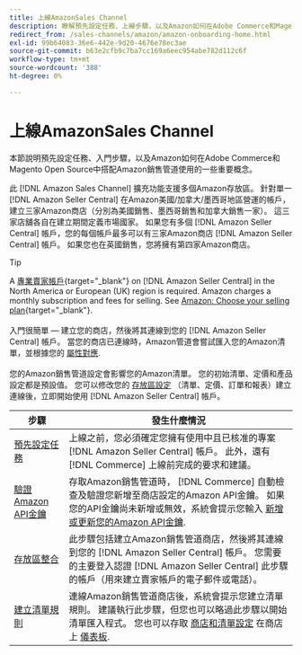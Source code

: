```yaml
---
title: 上線AmazonSales Channel
description: 瞭解預先設定任務、上線步驟，以及Amazon如何在Adobe Commerce和Magento Open Source中搭配AmazonSales Channel使用。
redirect_from: /sales-channels/amazon/amazon-onboarding-home.html
exl-id: 99b64083-36e6-442e-9d20-4676e78ec3ae
source-git-commit: b63e2cfb9c7ba7cc169a6eec954abe782d112c6f
workflow-type: tm+mt
source-wordcount: '388'
ht-degree: 0%

---
```


# 上線AmazonSales Channel

本節說明預先設定任務、入門步驟，以及Amazon如何在Adobe Commerce和Magento Open Source中搭配Amazon銷售管道使用的一些重要概念。

此 [!DNL Amazon Sales Channel] 擴充功能支援多個Amazon存放區。 針對單一 [!DNL Amazon Seller Central] 在Amazon美國/加拿大/墨西哥地區營運的帳戶，建立三家Amazon商店（分別為美國銷售、墨西哥銷售和加拿大銷售一家）。 這三家店舖各自在建立期間定義市場國家。 如果您有多個 [!DNL Amazon Seller Central] 帳戶，您的每個帳戶最多可以有三家Amazon商店 [!DNL Amazon Seller Central] 帳戶。 如果您也在英國銷售，您將擁有第四家Amazon商店。

>[!TIP]
>
>A [專業賣家帳戶](https://sell.amazon.com/){target="_blank"} on [!DNL Amazon Seller Central] in the North America or European (UK) region is required. Amazon charges a monthly subscription and fees for selling. See [Amazon: Choose your selling plan](https://sell.amazon.com/pricing.html){target="_blank"}.<br><br>
>入門很簡單 — 建立您的商店，然後將其連線到您的 [!DNL Amazon Seller Central] 帳戶。
>當您的商店已連線時，Amazon管道會嘗試匯入您的Amazon清單，並根據您的 [屬性對應](./attributes-view.md).<br><br>
>您的Amazon銷售管道設定會影響您的Amazon清單。 您的初始清單、定價和產品設定都是預設值。 您可以修改您的 [存放區設定](./ob-store-review.md) （清單、定價、訂單和報表）建立連線後，立即開始使用 [!DNL Amazon Seller Central] 帳戶。

| 步驟 | 發生什麼情況 |
|--- |--- |
| [預先設定任務](./amazon-pre-setup-tasks.md) | 上線之前，您必須確定您擁有使用中且已核准的專案 [!DNL Amazon Seller Central] 帳戶。 此外，還有 [!DNL Commerce] 上線前完成的要求和建議。 |
| [驗證Amazon API金鑰](./amazon-verify-api-key.md) | 存取Amazon銷售管道時， [!DNL Commerce] 自動檢查及驗證您新增至商店設定的Amazon API金鑰。 如果您的API金鑰尚未新增或無效，系統會提示您輸入 [新增或更新您的Amazon API金鑰](./amazon-verify-api-key.md). |
| [存放區整合](./store-integration.md) | 此步驟包括建立Amazon銷售管道商店，然後將其連線到您的 [!DNL Amazon Seller Central] 帳戶。 您需要的主要登入認證 [!DNL Amazon Seller Central] 此步驟的帳戶（用來建立賣家帳戶的電子郵件或電話）。 |
| [建立清單規則](./ob-create-listing-rule.md) | 連線Amazon銷售管道商店後，系統會提示您建立清單規則。 建議執行此步驟，但您也可以略過此步驟以開始清單匯入程式。 您也可以存取 [商店和清單設定](./ob-store-review.md) 在商店上 [儀表板](./amazon-store-dashboard.md). |
